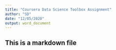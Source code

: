 ```yaml
---
title: "Coursera Data Science Toolbox Assignment"
author: "SD"
date: "12/05/2020"
output: word_document
---
```


## This is a markdown file